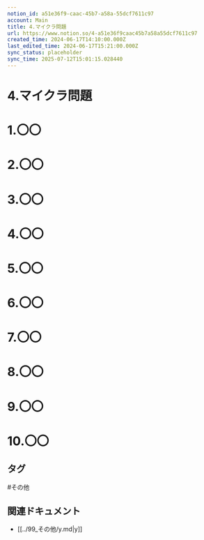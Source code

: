 ```yaml
---
notion_id: a51e36f9-caac-45b7-a58a-55dcf7611c97
account: Main
title: 4.マイクラ問題
url: https://www.notion.so/4-a51e36f9caac45b7a58a55dcf7611c97
created_time: 2024-06-17T14:10:00.000Z
last_edited_time: 2024-06-17T15:21:00.000Z
sync_status: placeholder
sync_time: 2025-07-12T15:01:15.028440
---
```

# 4.マイクラ問題

# 1.〇〇
# 2.〇〇
# 3.〇〇
# 4.〇〇
# 5.〇〇
# 6.〇〇
# 7.〇〇
# 8.〇〇
# 9.〇〇
# 10.〇〇

## タグ

#その他 

## 関連ドキュメント

- [[../99_その他/y.md|y]]
